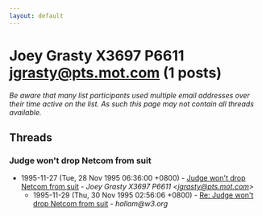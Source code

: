 ```yaml
---
layout: default
---
```


# Joey Grasty X3697 P6611 <jgrasty@pts.mot.com> (1 posts)

_Be aware that many list participants used multiple email addresses over their time active on the list. As such this page may not contain all threads available._

## Threads

### Judge won't drop Netcom from suit
+ 1995-11-27 (Tue, 28 Nov 1995 06:36:00 +0800) - [Judge won't drop Netcom from suit](/archive/1995/11/5d4d0006f1c4d989bee20180bab481df5cb1a495c60743110609b2b96291f5db) - _Joey Grasty X3697 P6611 \<jgrasty@pts.mot.com\>_
  + 1995-11-29 (Thu, 30 Nov 1995 02:56:06 +0800) - [Re: Judge won't drop Netcom from suit](/archive/1995/11/0e99861b576581f631496511d524a83c2b27af20c83f1ca96482006f8a7c3761) - _hallam@w3.org_

